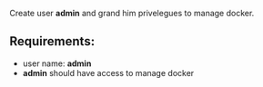 
Create user **admin** and grand him privelegues to manage docker.

## Requirements:
- user name: **admin**
- **admin** should have access to manage docker
